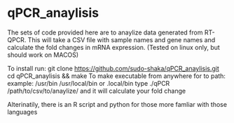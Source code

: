 # qPCR_anaylisis

The sets of code provided here are to anaylize data generated from RT-QPCR.
This will take a CSV file with sample names and gene names and calculate the fold changes in mRNA expression. 
(Tested on linux only, but should work on MACOS)

To install run:
git clone https://github.com/sudo-shaka/qPCR_anaylisis.git
cd qPCR_anaylisis && make
To make executable from anywhere for to path: example: /usr/bin /usr/local/bin or .local/bin
type ./qPCR /path/to/csv/to/anaylize/ and it will calculate your fold change

Alterinatily, there is an R script and python for those more famliar with those languages
